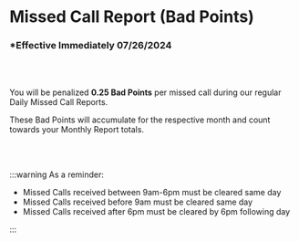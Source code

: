 # Missed Call Report (Bad Points)

### \*Effective Immediately 07/26/2024

<br></br>

You will be penalized **0.25 Bad Points** per missed call during our regular
Daily Missed Call Reports.

These Bad Points will accumulate for the respective month and count towards your Monthly Report totals.

<br></br>

:::warning As a reminder:

- Missed Calls received between 9am-6pm must be cleared same day
- Missed Calls received before 9am must be cleared same day
- Missed Calls received after 6pm must be cleared by 6pm following day

:::

<br></br>
